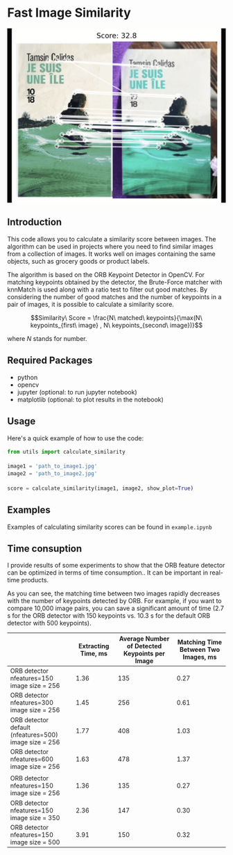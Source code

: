 # Fast Image Similarity

![](images/example.gif )

## Introduction
This code allows you to calculate a similarity score between images. The algorithm can be used in projects where you need to find similar images from a collection of images. It works well on images containing the same objects, such as grocery goods or product labels.

The algorithm is based on the ORB Keypoint Detector in OpenCV. For matching keypoints obtained by the detector, the Brute-Force matcher with knnMatch is used along with a ratio test to filter out good matches. By considering the number of good matches and the number of keypoints in a pair of images, it is possible to calculate a similarity score.

$$Similarity\ Score = \frac{N\ matched\ keypoints}{\max(N\ keypoints_{first\ image} , N\ keypoints_{second\ image})}$$

where $N$ stands for number.

## Required Packages
- python 
- opencv
- jupyter (optional: to run jupyter notebook)
- matplotlib (optional: to plot results in the notebook)

## Usage
Here's a quick example of how to use the code:
```python
from utils import calculate_similarity

image1 = 'path_to_image1.jpg'
image2 = 'path_to_image2.jpg'

score = calculate_similarity(image1, image2, show_plot=True)
```

## Examples
Examples of calculating similarity scores can be found in `example.ipynb`

## Time consuption

I provide results of some experiments to show that the ORB feature detector can be optimized in terms of time consumption.. It can be important in real-time products. 

As you can see, the matching time between two images rapidly decreases with the number of keypoints detected by ORB. For example, if you want to compare 10,000 image pairs, you can save a significant amount of time (2.7 s for the ORB detector with 150 keypoints vs. 10.3 s for the default ORB detector with 500 keypoints). 

|                                                          | Extracting Time, ms | Average Number of Detected Keypoints per Image | Matching Time Between Two Images, ms |
| -------------------------------------------------------- | ------------------- | ---------------------------------------------- | ------------------------------------ |
| ORB detector nfeatures=150<br>image size = 256           | 1.36                | 135                                            | 0.27                                 |
| ORB detector nfeatures=300<br>image size = 256           | 1.45                | 256                                            | 0.61                                 |
| ORB detector default (nfeatures=500)<br>image size = 256 | 1.77                | 408                                            | 1.03                                 |
| ORB detector nfeatures=600<br>image size = 256           | 1.63                | 478                                            | 1.37                                 |
|                                                          |                     |                                                |                                      |
| ORB detector nfeatures=150<br>image size = 256           | 1.36                | 135                                            | 0.27                                 |
| ORB detector nfeatures=150<br>image size = 350           | 2.36                | 147                                            | 0.30                                 |
| ORB detector nfeatures=150<br>image size = 500           | 3.91                | 150                                            | 0.32                                 |